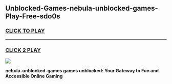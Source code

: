 
## Unblocked-Games-nebula-unblocked-games-Play-Free-sdo0s
<h3>
<a href="https://premium76.site?title=nebula-unblocked-games&ref=10A">CLICK TO PLAY</a></h3>
<hr>

<h3>
<a href="https://premium76.site?title=nebula-unblocked-games&ref=10A">CLICK 2 PLAY</a>
  
</h3>

<a href="https://premium76.site?title=nebula-unblocked-games&ref=10A"><img src="https://clearcache.store/games.png"></a>


**nebula-unblocked-games games unblocked: Your Gateway to Fun and Accessible Online Gaming**
